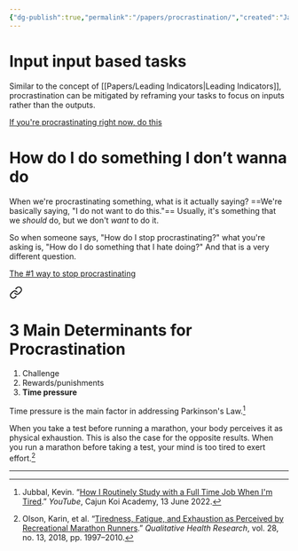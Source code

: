 ```yaml
---
{"dg-publish":true,"permalink":"/papers/procrastination/","created":"Jan 15, 2024, 9:27 AM"}
---
```


# Input input based tasks

Similar to the concept of [[Papers/Leading Indicators\|Leading Indicators]], procrastination can be mitigated by reframing your tasks to focus on inputs rather than the outputs. 

[If you're procrastinating right now, do this](https://www.youtube.com/watch?v=7Co-TmrLiYk)

# How do I do something I don’t wanna do

When we're procrastinating something, what is it actually saying? ==We're basically saying, "I do not want to do this."== Usually, it's something that we *should* do, but we don't *want* to do it.

So when someone says, "How do I stop procrastinating?" what you're asking is, "How do I do something that I hate doing?" And that is a very different question.

[The #1 way to stop procrastinating](https://www.youtube.com/watch?v=kLI19b-3768)


<div class="transclusion internal-embed is-loaded"><a class="markdown-embed-link" href="/papers/focus-and-mental-energy/#3-main-determinants-for-procrastination" aria-label="Open link"><svg xmlns="http://www.w3.org/2000/svg" width="24" height="24" viewBox="0 0 24 24" fill="none" stroke="currentColor" stroke-width="2" stroke-linecap="round" stroke-linejoin="round" class="svg-icon lucide-link"><path d="M10 13a5 5 0 0 0 7.54.54l3-3a5 5 0 0 0-7.07-7.07l-1.72 1.71"></path><path d="M14 11a5 5 0 0 0-7.54-.54l-3 3a5 5 0 0 0 7.07 7.07l1.71-1.71"></path></svg></a><div class="markdown-embed">



# 3 Main Determinants for Procrastination

1. Challenge
2. Rewards/punishments
3. **Time pressure**

Time pressure is the main factor in addressing Parkinson's Law.[^2]

When you take a test before running a marathon, your body perceives it as physical exhaustion. This is also the case for the opposite results. When you run a marathon before taking a test, your mind is too tired to exert effort.[^1]


---
[^1]: Olson, Karin, et al. “[Tiredness, Fatigue, and Exhaustion as Perceived by Recreational Marathon Runners](https://journals.sagepub.com/doi/10.1177/1049732318785360).” _Qualitative Health Research_, vol. 28, no. 13, 2018, pp. 1997–2010.

[^2]: Jubbal, Kevin. “[How I Routinely Study with a Full Time Job When I'm Tired](https://www.youtube.com/watch?v=ifZWcPXDyFc).” _YouTube_, Cajun Koi Academy, 13 June 2022.

</div></div>
